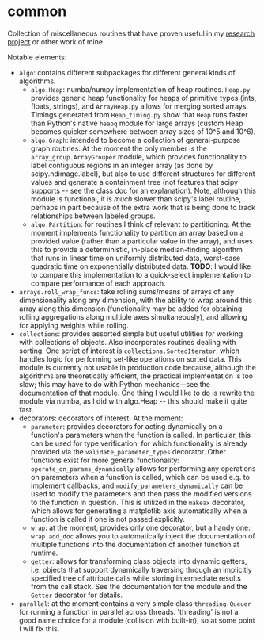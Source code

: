 # common

Collection of miscellaneous routines that have proven useful in my [research project](https://github.com/Eli-mas/ResearchProject-RamPressure-EM-JK) or other work of mine.

Notable elements:
* `algo`: contains different subpackages for different general kinds of algorithms.
	- `algo.Heap`: numba/numpy implementation of heap routines. `Heap.py` provides generic heap functionality for heaps of primitive types (ints, floats, strings), and `ArrayHeap.py` allows for merging sorted arrays. Timings generated from `Heap_timing.py` show that `Heap` runs faster than Python's native `heapq` module for large arrays (custom Heap becomes quicker somewhere between array sizes of 10^5 and 10^6).
	- `algo.Graph`: intended to become a collection of general-purpose graph routines. At the moment the only member is the `array_group.ArrayGrouper` module, which provides functionality to label contiguous regions in an integer array (as done by scipy.ndimage.label), but also to use different structures for different values and generate a containment tree (not features that scipy supports -- see the class doc for an explanation). Note, although this module is functional, it is *much* slower than scipy's label routine, perhaps in part because of the extra work that is being done to track relationships between labeled groups.
	- `algo.Partition`: for routines I think of relevant to partitioning. At the moment implements functionality to partition an array based on a provided value (rather than a particular value in the array), and uses this to provide a deterministic, in-place median-finding algorithm that runs in linear time on uniformly distributed data, worst-case quadratic time on exponentially distributed data. **TODO**: I would like to compare this implementation to a quick-select implementation to compare performance of each approach.
* `arrays.roll_wrap_funcs`: take rolling sums/means of arrays of any dimensionality along any dimension, with the ability to wrap around this array along this dimension (functionality may be added for obtaining rolling aggregations along multiple axes simultaneously), and allowing for applying weights while rolling.
* `collections`: provides assorted simple but useful utilities for working with collections of objects. Also incorporates routines dealing with sorting. One script of interest is `collections.SortedIterator`, which handles logic for performing set-like operations on sorted data. This module is currently not usable in production code because, although the algorithms are theoretically efficient, the practical implementation is too slow; this may have to do with Python mechanics--see the documentation of that module. One thing I would like to do is rewrite the module via numba, as I did with algo.Heap -- this should make it quite fast.
* decorators: decorators of interest. At the moment:
    - `parameter`: provides decorators for acting dynamically on a function's parameters when the function is called. In particular, this can be used for type verification, for which functionality is already provided via the `validate_parameter_types` decorator. Other functions exist for more general functionality: `operate_on_params_dynamically` allows for performing any operations on parameters when a function is called, which can be used e.g. to implement callbacks, and `modify_parameters_dynamically` can be used to modify the parameters and then pass the modified versions to the function in question. This is utilized in the `makeax` decorator, which allows for generating a matplotlib axis automatically when a function is called if one is not passed explicitly.
    - `wrap`: at the moment, provides only one decorator, but a handy one: `wrap.add_doc` allows you to automatically inject the documentation of multiple functions into the documentation of another function at runtime.
    - `getter`: allows for transforming class objects into dynamic getters, i.e. objects that support dynamically traversing through an implicitly specified tree of attribute calls while storing intermediate results from the call stack. See the documentation for the module and the `Getter` decorator for details.
* `parallel`: at the moment contains a very simple class `threading.Queuer` for running a function in parallel across threads. 'threading' is not a good name choice for a module (collision with built-in), so at some point I will fix this.